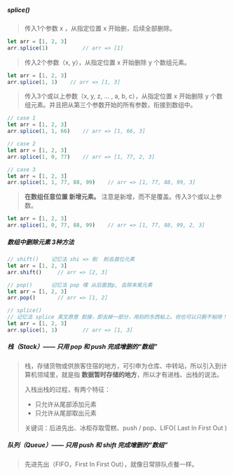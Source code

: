 

##### splice()

> 传入1个参数 x ，从指定位置 x 开始删，后续全部删除。

```js
let arr = [1, 2, 3]
arr.splice(1)			// arr => [1]
```

> 传入2个参数（x, y），从指定位置 x 开始删除 y 个数组元素。

```javascript
let arr = [1, 2, 3]
arr.splice(1, 1)	// arr => [1, 3]
```

> 传入3个或以上参数（x, y, z, ... , a, b, c），从指定位置 x 开始删除 y 个数组元素。并且把从第三个参数开始的所有参数，衔接到数组中。

```js
// case 1
let arr = [1, 2, 3]
arr.splice(1, 1, 66)	// arr => [1, 66, 3]

// case 2
let arr = [1, 2, 3]
arr.splice(1, 0, 77)	// arr => [1, 77, 2, 3]

// case 3
let arr = [1, 2, 3]
arr.splice(1, 1, 77, 88, 99)	// arr => [1, 77, 88, 99, 3]
```

> **在数组任意位置 新增元素。**  注意是新增，而不是覆盖。传入3个或以上参数。

```js
let arr = [1, 2, 3]
arr.splice(1, 0, 77, 88, 99)	// arr => [1, 77, 88, 99, 2, 3]
```



##### 数组中删除元素 3种方法

```js
// shift()	  记忆法 shi => 削  削去首位元素
let arr = [1, 2, 3]
arr.shift()		// arr => [2, 3]

// pop()	  记忆法 pop 噗 从后面放p, 去除末尾元素
let arr = [1, 2, 3]
arr.pop()		// arr => [1, 2]

// splice()
// 记忆法 splice 英文原意 胶接，即去掉一部分，用别的东西粘上。但也可以只删不粘呀！
let arr = [1, 2, 3]
arr.splice(1, 1)		// arr => [1, 3]
```



##### 栈（Stack）—— 只用 pop 和 push 完成增删的“数组”

> 栈，存储货物或供旅客住宿的地方，可引申为仓库、中转站，所以引入到计算机领域里，就是指 **数据暂时存储的地方**，所以才有进栈、出栈的说法。
>
> 入栈出栈的过程，有两个特征：
>
> - 只允许从尾部添加元素
> - 只允许从尾部取出元素
>
> 关键词：后进先出、冰柜存取雪糕、push / pop、LIFO( Last In First Out )



##### 队列（Queue）—— 只用 push 和 shift 完成增删的“数组”

> 先进先出（FIFO，First In First Out），就像日常排队点餐一样。
